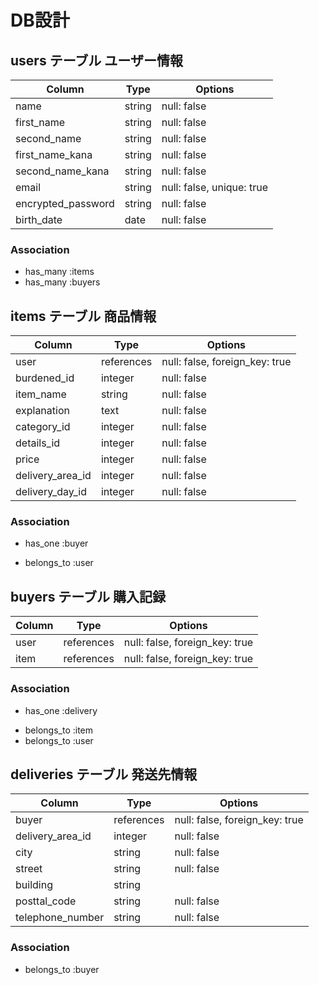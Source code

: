 # DB設計

## users テーブル   ユーザー情報

| Column             | Type   | Options     |
| ------------------ | ------ | ----------- |
| name               | string | null: false               |
| first_name         | string | null: false               |
| second_name        | string | null: false               |
| first_name_kana    | string | null: false               |
| second_name_kana   | string | null: false               |
| email              | string | null: false, unique: true |
| encrypted_password | string | null: false               |
| birth_date         | date   | null: false               |


### Association

* has_many :items
* has_many :buyers

## items テーブル   商品情報

| Column           | Type       | Options                        |
| ---------------- | ---------- | ------------------------------ |
| user             | references | null: false, foreign_key: true |
| burdened_id      | integer    | null: false                    |
| item_name        | string     | null: false                    |
| explanation      | text       | null: false                    |
| category_id      | integer    | null: false                    |
| details_id       | integer    | null: false                    |
| price            | integer    | null: false                    |
| delivery_area_id | integer    | null: false                    |
| delivery_day_id  | integer    | null: false                    |

### Association

* has_one :buyer
- belongs_to :user

## buyers テーブル   購入記録

| Column    | Type       | Options                        |
| --------- | ---------- | ------------------------------ |
| user      | references | null: false, foreign_key: true |
| item     | references | null: false, foreign_key: true |


### Association

* has_one :delivery
- belongs_to :item
- belongs_to :user


## deliveries テーブル   発送先情報

| Column           | Type       | Options                        |
| ---------------- | ---------- | ------------------------------ |
| buyer            | references | null: false, foreign_key: true |
| delivery_area_id | integer    | null: false                    |
| city             | string     | null: false                    |
| street           | string     | null: false                    |
| building         | string     |                                |
| posttal_code     | string     | null: false                    |
| telephone_number | string     | null: false                    |

### Association

- belongs_to :buyer
